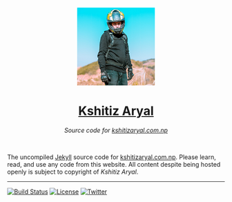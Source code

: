 <p align="center"><img width="180px" height="180px" alt="Kshitiz Aryal" src="assets/img/avatar.png"></p>
<h1 align="center"><a href="https://kshitizaryal.com.np/">Kshitiz Aryal</a></h1>
<p align="center"><i>Source code for <a href="https://kshitizaryal.com.np/">kshitizaryal.com.np</a></i></p>
<p>&nbsp;</p>

The uncompiled [Jekyll](https://jekyllrb.com) source code for [kshitizaryal.com.np](https://kshitizaryal.com.np/). Please learn, read, and use any code from this website. All content despite being hosted openly is subject to copyright of *Kshitiz Aryal*.

---

[![Build Status](https://travis-ci.org/KshitizAryal/kshitizaryal.github.io.svg?branch=master)](https://travis-ci.org/KshitizAryal/kshitizaryal.github.io) [![License](https://img.shields.io/badge/License-MIT-green.svg)](LICENSE) [![Twitter](https://img.shields.io/badge/Twitter-@KshitizAryal-green.svg)](https://twitter.com/KshitizAryal)
